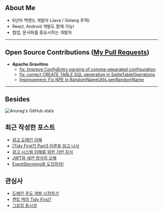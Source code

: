## About Me
- 6년차 백엔드 개발자 (Java / Golang 주력)
- React, Android 개발도 함께 가능!
- 협업, 문서화를 중요시하는 개발자

---

## Open Source Contributions ([My Pull Requests](https://github.com/pulls?q=is%3Apr+author%3APCloud63514))
- **Apache Gravitino**
  - [fix: Improve ConfigEntry parsing of comma-separated configuration](https://github.com/apache/gravitino/pull/7994)
  - [fix: correct CREATE TABLE SQL generation in SqliteTableOperations](https://github.com/apache/gravitino/pull/8105)
  - [Improvement: Fix NPE in RandomNameUtils.genRandomName](https://github.com/apache/gravitino/issues/8299)
---

## Besides
 
![Anurag's GitHub stats](https://github-readme-stats.vercel.app/api?username=PCloud63514&show_icons=true&theme=aura_dark&include_all_commits=true)

## 최근 작성한 포스트
- [광고 도메인 이해](https://pcloud.tistory.com/74)
- [[Tidy First?] Part3 이론을 읽고 나서](https://pcloud.tistory.com/61)
- [광고 시스템 이해를 위한 기반 지식](https://pcloud.tistory.com/58)
- [JWT와 세션 방식의 오해](https://pcloud.tistory.com/57)
- [EventStorming을 도입하자!](https://pcloud.tistory.com/56)

## 관심사
- [도메인 주도 개발 시작하기](https://product.kyobobook.co.kr/detail/S000001810495)
- [켄트 백의 Tidy First?](https://m.hanbit.co.kr/store/books/book_view.html?p_code=B5516661609)
- [그로킹 동시성](https://product.kyobobook.co.kr/detail/S000214756541)
